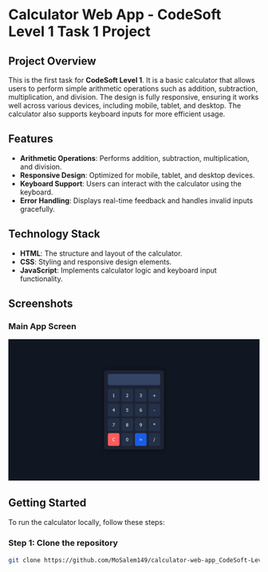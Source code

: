 # Calculator Web App - CodeSoft Level 1 Task 1 Project

## Project Overview
This is the first task for **CodeSoft Level 1**. It is a basic calculator that allows users to perform simple arithmetic operations such as addition, subtraction, multiplication, and division. The design is fully responsive, ensuring it works well across various devices, including mobile, tablet, and desktop. The calculator also supports keyboard inputs for more efficient usage.

## Features
- **Arithmetic Operations**: Performs addition, subtraction, multiplication, and division.
- **Responsive Design**: Optimized for mobile, tablet, and desktop devices.
- **Keyboard Support**: Users can interact with the calculator using the keyboard.
- **Error Handling**: Displays real-time feedback and handles invalid inputs gracefully.

## Technology Stack
- **HTML**: The structure and layout of the calculator.
- **CSS**: Styling and responsive design elements.
- **JavaScript**: Implements calculator logic and keyboard input functionality.

## Screenshots

### Main App Screen
![Main App Screen](./screens/main-app-screen.png)

## Getting Started
To run the calculator locally, follow these steps:

### Step 1: Clone the repository
```bash
git clone https://github.com/MoSalem149/calculator-web-app_CodeSoft-Level_1-Task_1-Project.git
